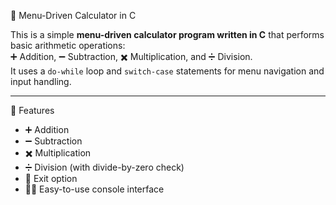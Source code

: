 🧮 Menu-Driven Calculator in C

This is a simple **menu-driven calculator program written in C** that performs basic arithmetic operations:  
➕ Addition, ➖ Subtraction, ✖️ Multiplication, and ➗ Division.  
It uses a `do-while` loop and `switch-case` statements for menu navigation and input handling.

---

🚀 Features

- ➕ Addition  
- ➖ Subtraction  
- ✖️ Multiplication  
- ➗ Division (with divide-by-zero check)  
- 🚪 Exit option  
- 👨‍💻 Easy-to-use console interface 
